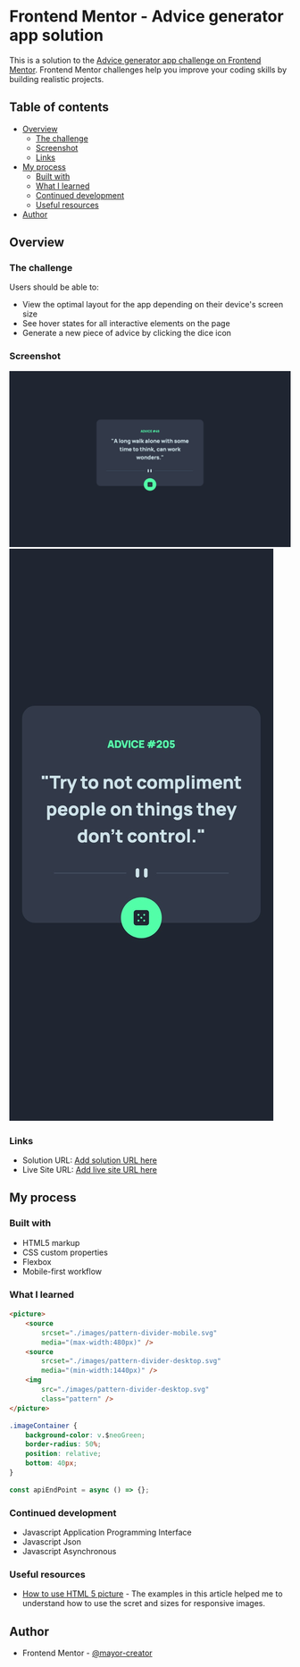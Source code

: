 # Frontend Mentor - Advice generator app solution

This is a solution to the [Advice generator app challenge on Frontend Mentor](https://www.frontendmentor.io/challenges/advice-generator-app-QdUG-13db). Frontend Mentor challenges help you improve your coding skills by building realistic projects.

## Table of contents

- [Overview](#overview)
  - [The challenge](#the-challenge)
  - [Screenshot](#screenshot)
  - [Links](#links)
- [My process](#my-process)
  - [Built with](#built-with)
  - [What I learned](#what-i-learned)
  - [Continued development](#continued-development)
  - [Useful resources](#useful-resources)
- [Author](#author)

## Overview

### The challenge

Users should be able to:

- View the optimal layout for the app depending on their device's screen size
- See hover states for all interactive elements on the page
- Generate a new piece of advice by clicking the dice icon

### Screenshot

![Advice Generator App Desktop Screenshot](./advicegeneratorDesktop.jpg)
![Advice Generator App Mobile Screenshot](./advicegeneratorMobile.jpg)

### Links

- Solution URL: [Add solution URL here](https://your-solution-url.com)
- Live Site URL: [Add live site URL here](https://your-live-site-url.com)

## My process

### Built with

- HTML5 markup
- CSS custom properties
- Flexbox
- Mobile-first workflow

### What I learned

```html
<picture>
	<source
		srcset="./images/pattern-divider-mobile.svg"
		media="(max-width:480px)" />
	<source
		srcset="./images/pattern-divider-desktop.svg"
		media="(min-width:1440px)" />
	<img
		src="./images/pattern-divider-desktop.svg"
		class="pattern" />
</picture>
```

```css
.imageContainer {
	background-color: v.$neoGreen;
	border-radius: 50%;
	position: relative;
	bottom: 40px;
}
```

```js
const apiEndPoint = async () => {};
```

### Continued development

- Javascript Application Programming Interface
- Javascript Json
- Javascript Asynchronous

### Useful resources

- [How to use HTML 5 picture](https://webdesign.tutsplus.com/quick-tip-how-to-use-html5-picture-for-responsive-images--cms-21015t) - The examples in this article helped me to understand how to use the scret and sizes for responsive images.

## Author

- Frontend Mentor - [@mayor-creator](https://www.frontendmentor.io/profile/mayor-creator)
